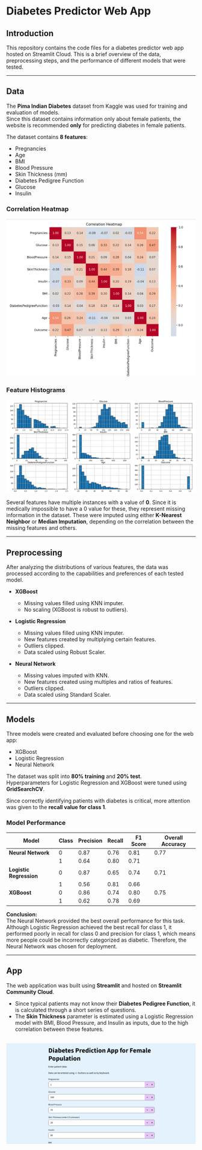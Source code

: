 # Diabetes Predictor Web App

## Introduction
This repository contains the code files for a diabetes predictor web app hosted on Streamlit Cloud. This is a brief overview of the data, preprocessing steps, and the performance of different models that were tested.

---

## Data
The **Pima Indian Diabetes** dataset from Kaggle was used for training and evaluation of models.  
Since this dataset contains information only about female patients, the website is recommended **only** for predicting diabetes in female patients.

The dataset contains **8 features**:
- Pregnancies  
- Age  
- BMI  
- Blood Pressure  
- Skin Thickness (mm)  
- Diabetes Pedigree Function  
- Glucose  
- Insulin  

### Correlation Heatmap
![Correlation Heatmap](plots/correlation.png)

### Feature Histograms
![Feature Histograms](plots/Figure_1.png)

Several features have multiple instances with a value of **0**. Since it is medically impossible to have a 0 value for these, they represent missing information in the dataset. These were imputed using either **K-Nearest Neighbor** or **Median Imputation**, depending on the correlation between the missing features and others.

---

## Preprocessing
After analyzing the distributions of various features, the data was processed according to the capabilities and preferences of each tested model.

- **XGBoost**  
  - Missing values filled using KNN imputer.  
  - No scaling (XGBoost is robust to outliers).  

- **Logistic Regression**  
  - Missing values filled using KNN imputer.  
  - New features created by multiplying certain features.  
  - Outliers clipped.  
  - Data scaled using Robust Scaler.  

- **Neural Network**  
  - Missing values imputed with KNN.  
  - New features created using multiples and ratios of features.  
  - Outliers clipped.  
  - Data scaled using Standard Scaler.  

---

## Models
Three models were created and evaluated before choosing one for the web app:

- XGBoost  
- Logistic Regression  
- Neural Network  

The dataset was split into **80% training** and **20% test**.  
Hyperparameters for Logistic Regression and XGBoost were tuned using **GridSearchCV**.  

Since correctly identifying patients with diabetes is critical, more attention was given to the **recall value for class 1**.

### Model Performance

| Model               | Class | Precision | Recall | F1 Score | Overall Accuracy |
|---------------------|-------|-----------|--------|----------|------------------|
| **Neural Network**  | 0     | 0.87      | 0.76   | 0.81     | 0.77             |
|                     | 1     | 0.64      | 0.80   | 0.71     |                  |
| **Logistic Regression** | 0     | 0.87      | 0.65   | 0.74     | 0.71             |
|                     | 1     | 0.56      | 0.81   | 0.66     |                  |
| **XGBoost**         | 0     | 0.86      | 0.74   | 0.80     | 0.75             |
|                     | 1     | 0.62      | 0.78   | 0.69     |                  |

**Conclusion:**  
The Neural Network provided the best overall performance for this task.  
Although Logistic Regression achieved the best recall for class 1, it performed poorly in recall for class 0 and precision for class 1, which means more people could be incorrectly categorized as diabetic. Therefore, the Neural Network was chosen for deployment.

---

## App
The web application was built using **Streamlit** and hosted on **Streamlit Community Cloud**.  

- Since typical patients may not know their **Diabetes Pedigree Function**, it is calculated through a short series of questions.  
- The **Skin Thickness** parameter is estimated using a Logistic Regression model with BMI, Blood Pressure, and Insulin as inputs, due to the high correlation between these features.

![Website](website.png)
---
